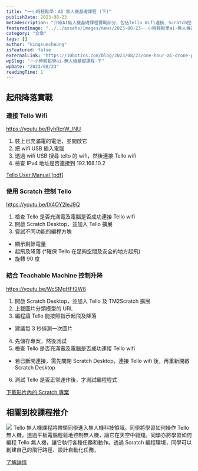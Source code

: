 ```yaml
---
title: "一小時輕鬆學：AI 無人機基礎課程 (下)"
publishDate: 2023-08-23
metadescription: "介紹AI無人機基礎課程實戰部分，包括Tello Wifi連接、Scratch控制無人機、結合Teachable Machine控制升降等技術，為學生提供完整的無人機編程學習體驗。"
featuredImage: "../../assets/images/news/2023-08-23-一小時輕鬆學ai-無人機基礎課程-下/image1.png"
category: "文章"
tags: []
author: "kingsumcheung"
isFeatured: false
externalLink: "https://10botics.com/blog/2023/08/23/one-hour-ai-drone-part-2/"
wpSlug: "一小時輕鬆學ai-無人機基礎課程-下"
wpDate: "2023/08/23"
readingTime: 1
---
```


## 起飛降落實戰

### 連接 Tello Wifi

https://youtu.be/RyhRcrW_lNU

1. 裝上已充滿電的電池，並開啟它
2. 把 wifi USB 插入電腦
3. 透過 wifi USB 搜尋 tello 的 wifi，然後連接 Tello wifi
4. 檢查 IPv4 地址是否連接到 192.168.10.2

[Tello User Manual [pdf]](https://drive.google.com/file/d/1IRxvS35_415C7yTa-nz1vdw2ijNOQ2U-/view?usp=sharing)

### 使用 Scratch 控制 Tello

https://youtu.be/IX4OY2IeJ9Q

1. 檢查 Tello 是否充滿電及電腦是否成功連接 Tello wifi
2. 開啟 Scratch Desktop，並加入 Tello 擴展
3. 嘗試不同功能的編程方塊
- 顯示剩餘電量
- 起飛及降落 (*確保 Tello 在足夠空間及安全的地方起飛)
- 旋轉 90 度

### 結合 Teachable Machine 控制升降

https://youtu.be/WcSMgHFf2W8

1. 開啟 Scratch Desktop，並加入 Tello 及 TM2Scratch 擴展
2. 上載圖片分類模型的 URL
3. 編程讓 Tello 能按照指示起飛及降落
- 建議每 3 秒偵測一次圖片
4. 先儲存專案，然後測試
5. 檢查 Tello 是否充滿電及電腦是否成功連接 Tello wifi
- 若已斷開連接，需先關閉 Scratch Desktop，連接 Tello wifi 後，再重新開啟 Scratch Desktop
6. 測試 Tello 是否正常運作後，才測試編程程式

[下載影片內的 Scratch 專案](https://drive.google.com/file/d/1J5inVXKvv-Jo36k3KOiZ16etb43ZCKtp/view?usp=sharing)

## 相關到校課程推介

![](https://staging.10botics.com/wp-content/uploads/2023/08/7.jpg)
Tello 無人機課程將帶領同學進入無人機科技領域。同學將學習如何操作 Tello 無人機，透過平板電腦輕鬆地控制無人機，讓它在天空中翱翔。同學亦將學習如何編程 Tello 無人機，讓它執行各種任務和動作。透過 Scratch 編程環境，同學可以創建自己的飛行路徑、設計自動化任務，

[了解詳情](https://10botics.com/school-courses/tello/)